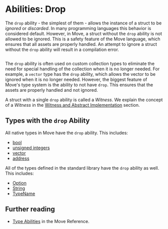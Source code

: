 # Abilities: Drop

The `drop` ability - the simplest of them - allows the instance of a struct to be _ignored_ or
_discarded_. In many programming languages this behavior is considered default. However, in Move, a
struct without the `drop` ability is not allowed to be ignored. This is a safety feature of the Move
language, which ensures that all assets are properly handled. An attempt to ignore a struct without
the `drop` ability will result in a compilation error.

```move
```

The `drop` ability is often used on custom collection types to eliminate the need for special
handling of the collection when it is no longer needed. For example, a `vector` type has the `drop`
ability, which allows the vector to be ignored when it is no longer needed. However, the biggest
feature of Move's type system is the ability to not have `drop`. This ensures that the assets are
properly handled and not ignored.

A struct with a single `drop` ability is called a _Witness_. We explain the concept of a _Witness_
in the
[Witness and Abstract Implementation](./../programmability/witness-and-abstract-implementation.md)
section.

## Types with the `drop` Ability

All native types in Move have the `drop` ability. This includes:

- [bool](./../move-basics/primitive-types.md#booleans)
- [unsigned integers](./../move-basics/primitive-types.md#integers)
- [vector](./../move-basics/vector.md)
- [address](./../move-basics/address.md)

All of the types defined in the standard library have the `drop` ability as well. This includes:

- [Option](./../move-basics/option.md)
- [String](./../move-basics/string.md)
- [TypeName](./../move-basics/type-reflection.md#typename)

## Further reading

- [Type Abilities](/reference/type-abilities.html) in the Move Reference.

